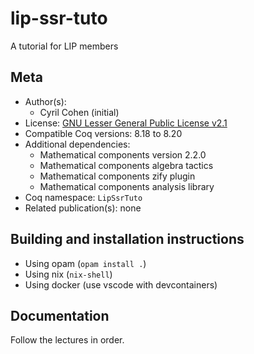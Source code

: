 <!---
This file was generated from `meta.yml`, please do not edit manually.
Follow the instructions on https://github.com/coq-community/templates to regenerate.
--->
# lip-ssr-tuto






A tutorial for LIP members

## Meta

- Author(s):
  - Cyril Cohen (initial)
- License: [GNU Lesser General Public License v2.1](LICENSE)
- Compatible Coq versions: 8.18 to 8.20
- Additional dependencies:
  - Mathematical components version 2.2.0
  - Mathematical components algebra tactics
  - Mathematical components zify plugin
  - Mathematical components analysis library
- Coq namespace: `LipSsrTuto`
- Related publication(s): none

## Building and installation instructions

- Using opam (`opam install .`)
- Using nix (`nix-shell`)
- Using docker (use vscode with devcontainers)

## Documentation

Follow the lectures in order.
